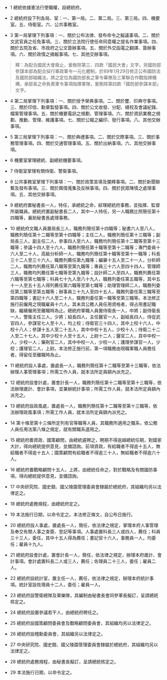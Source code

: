 * 1 總統依據憲法行使職權，設總統府。

* 2 總統府設下列各局、室：一、第一局。二、第二局。三、第三局。四、機要室。五、侍衛室。六、公共事務室。

* 3 第一局掌理下列事項：一、關於公布法律、發布命令之擬議事項。二、關於文武官員之任免事項。三、關於立法院行使任命同意權之提名作業事項。四、關於五院及省、市政府之公文簽辦事項。五、關於外交函電之翻譯、簽辦事項。六、關於政情之摘報事項。七、其他交辦事項。

> 釋：為配合國民大會廢止，爰刪除第三、四款「國民大會」文字。另國防部參謀本部為配合採行軍政軍令一元化體制，於89年1月29日修正公布國防法及國防部組織法，將之定位為國防部長之軍令幕僚及三軍聯合作戰指揮機構，承部長之命負責軍令事項指揮軍隊，爰刪除第四款「國防部參謀本部」文字。

* 4 第二局掌理下列事項：一、關於授予榮典事項。二、關於璽、印典守事項。三、關於印信、勳章製發事項。四、關於公文收發、分配、繕校及會議紀錄、檔案管理事項。五、關於機要電訊之規劃、管理事項。六、關於資訊業務之規劃、推動、管理、維護事項。七、關於公報之編印、發行事項。八、其他交辦事項。

* 5 第三局掌理下列事項：一、關於典禮事項。二、關於交際事項。三、關於事務管理事項。四、關於交通管理事項。五、關於出納事項。六、其他交辦事項。

* 6 機要室掌理總統、副總統機要事項。

* 7 侍衛室掌理有關侍衛、警衛事項。

* 8 公共事務室掌理下列事項：一、關於政策宣導及闡釋事項。二、關於新聞聯繫及發布事項。三、關於輿情蒐集及反映事項。四、關於民眾陳情之處理事項。五、其他交辦事項。

* 9 總統府置秘書長一人，特任，承總統之命，綜理總統府事務，並指揮、監督所屬職員。總統府置副秘書長二人，其中一人特任，另一人職務比照簡任第十四職等，襄助秘書長處理事務。

* 10 總統府文職人員置局長三人，職務列簡任第十四職等；秘書六人至八人，職務列簡任第十二職等至第十四職等；主任二人，職務列簡任第十三職等；副局長三人，副主任二人，參事四人至六人，職務均列簡任第十二職等至第十三職等；參議十四人至十六人，職務列簡任第十職等至第十二職等；專門委員十六人至二十人，高級分析師一人，職務均列簡任第十職等至第十一職等；科長三十二人至三十六人，職務列薦任第九職等；編審十五人至二十一人，分析師二人，職務均列薦任第八職等至第九職等；專員三十六人至四十四人，管理師三人，職務均列薦任第七職等至第九職等；設計師二人至四人，職務列薦任第六職等至第七職等；科員七十九人至八十九人，職務列委任第五職等，其中五十一人至五十五人得列薦任第六職等至第七職等；助理管理師二人，職務列委任第三職等至第五職等；辦事員三十九人至四十五人，職務列委任第三職等至第四職等；書記十六人至二十人，職務列委任第一職等至第三職等。本法修正施行前僱用之現職雇員十六人，其未具公務人員任用資格者，得占用書記職缺，繼續僱用至離職時為止。總統府軍職人員置侍衛長一人，中將；副侍衛長一人，警衛主任三人，少將；組長四人，主任醫官一人，副組長四人，侍從武官四人，參謀官七人至十人，均上校；侍衛官三十四人，其中上校十六人，中校十八人；參謀十五人至二十五人，其中中校十五人，少校十人；侍衛二十二人至二十七人，其中少校十人至十五人，上尉十二人；醫官二人，其中中校一人，少校一人；藥劑官二人，其中中校一人，少校一人；護理參謀官一人，少校；護理官二人，上尉。本法修正施行前，第一項職務由現職軍職人員擔任者，得留任至離職時為止。

* 11 總統府設人事處，置處長一人，職務列簡任第十二職等至第十三職等，依法辦理人事管理事項；所需工作人員，就本法所定員額內派充之。

* 12 總統府設會計處，置會計長一人，職務列簡任第十二職等至第十三職等，依法辦理歲計、會計事項，並兼辦統計事項；所需工作人員，就本法所定員額內派充之。

* 13 總統府設政風處，置處長一人，職務列簡任第十二職等至第十三職等，依法辦理政風事項；所需工作人員，就本法所定員額內派充之。

* 14 第十條至第十三條所定列有官等職等人員，其職務所適用之職系，依公務人員任用法第八條之規定，就有關職系選用之。

* 15 總統府置資政、國策顧問，由總統遴聘之，聘期不得逾越總統任期，對國家大計，得向總統提供意見，並備諮詢。前項資政，有給職者不得逾十五人，無給職者不得逾十五人；國策顧問有給職者不得逾三十人，無給職者不得逾六十人。

* 16 總統府置戰略顧問十五人，上將，由總統任命之，對於戰略及有關國防事項，得向總統提供意見，並備諮詢。

* 17 中央研究院、國史館、國父陵園管理委員會隸屬於總統府，其組織均另以法律定之。

* 18 總統府處務規程，由總統府定之。

* 19 本法施行日期，以命令定之。本法修正條文，自公布日施行。

* 20 總統府設人事處，置處長一人，簡任，依法律之規定，掌理本府人事管理及奉交有關人事之查簽、登記等事項。人事處置科長三人或四人，薦任；科員三十三人，委任，其中十五人得為薦任；書記官十六人，事務員一人，均委任；雇員十九人。

* 21 總統府設會計處，置會計長一人，簡任，依法律之規定，辦理本府歲計、會計事項。會計處置科長二人或三人，薦任；佐理員二十三人，委任；雇員二人。

* 22 總統府設統計室，置主任一人，薦任，依法律之規定，辦理本府統計事項。統計室設佐理員十二人，委任；雇員一人。

* 23 總統府設警衛總隊及軍樂隊，其編制由秘書長會同參軍長擬訂，呈請總統核定之。

* 24 總統府設置參議若干人，由總統府聘任之。

* 25 總統府設國策顧問委員會及戰略顧問委員會，其組織均另以法律定之。

* 26 總統府設稽勳委員會，其組織另以法律定之。

* 27 中央研究院、國史館、國父陵園管理委員會隸屬於總統府，其組織均另以法律定之。

* 28 總統府處務規程，由秘書長擬訂，呈請總統核定之。

* 29 本法施行日期，以命令定之。


